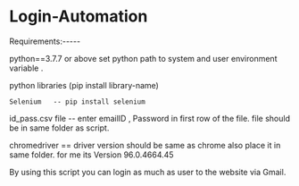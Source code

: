 # Login-Automation



Requirements:-----

python==3.7.7 or above set python path to system and user environment variable .

python libraries (pip install library-name)

    Selenium   -- pip install selenium
 

id_pass.csv file  -- enter emailID , Password in first row of the file. file should be in same folder as script.

chromedriver == driver version should be same as chrome also place it in same folder. for me its Version 96.0.4664.45

By using this script you can login as much as user to the website via Gmail.
